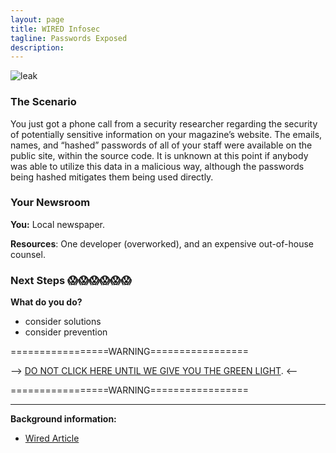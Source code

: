 ```yaml
---
layout: page
title: WIRED Infosec
tagline: Passwords Exposed
description:
---
```



![leak](https://media.giphy.com/media/JGunlb6LbQlz2/giphy.gif)

### The Scenario

You just got a phone call from a security researcher regarding the security of potentially sensitive information on your magazine’s website. The emails, names, and “hashed” passwords of all of your staff were available on the public site, within the source code. It is unknown at this point if anybody was able to utilize this data in a malicious way, although the passwords being hashed mitigates them being used directly.


### Your Newsroom

**You:** Local newspaper.

**Resources**:  One developer (overworked), and an expensive out-of-house counsel.

### Next Steps 😱😱😱😱😱😱

**What do you do?**
 + consider solutions
 + consider prevention


=================WARNING=================

--> [DO NOT CLICK HERE UNTIL WE GIVE YOU THE GREEN LIGHT](./additional/10-passwords-exposed-2.html). <--

=================WARNING=================

---

**Background information:**

* [Wired Article](https://www.wired.com/2017/03/wired-potential-infosecurity-problem-heres/)

